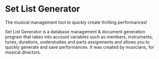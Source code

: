 # Set List Generator
The musical management tool to quickly create thrilling performances!

Set List Generator is a database management & document generation program that takes into account variables such as members, instruments, tunes, durations, understudies and parts assignments and allows you to quickly generate and save performances. It was created by musicians, for musical directors. 
